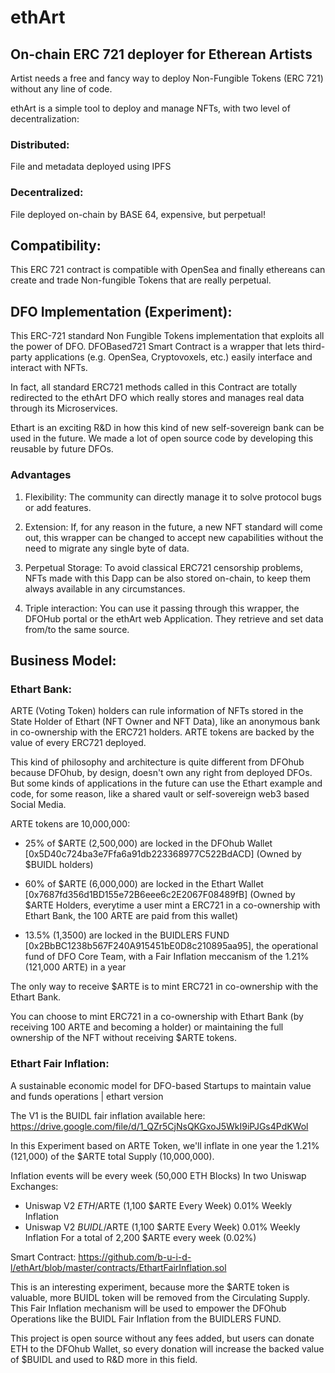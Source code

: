 # ethArt

## On-chain ERC 721 deployer for Etherean Artists

Artist needs a free and fancy way to deploy Non-Fungible Tokens (ERC 721) without any line of code. 

ethArt is a simple tool to deploy and manage NFTs, with two level of decentralization:

### Distributed:

File and metadata deployed using IPFS

### Decentralized:

File deployed on-chain by BASE 64, expensive, but perpetual!

## Compatibility:

This ERC 721 contract is compatible with OpenSea and finally ethereans can create and trade Non-fungible Tokens that are really perpetual.

## DFO Implementation (Experiment):

This ERC-721 standard Non Fungible Tokens implementation that exploits all the power of DFO. DFOBased721 Smart Contract is a wrapper that lets third-party applications (e.g. OpenSea, Cryptovoxels, etc.) easily interface and interact with NFTs.

In fact, all standard ERC721 methods called in this Contract are totally redirected to the ethArt DFO which really stores and manages real data through its Microservices.

Ethart is an exciting R&D in how this kind of new self-sovereign bank can be used in the future. We made a lot of open source code by developing this reusable by future DFOs.

### Advantages

1. Flexibility: The community can directly manage it to solve protocol bugs or add features.

2. Extension: If, for any reason in the future, a new NFT standard will come out, this wrapper can be changed to accept new capabilities without the need to migrate any single byte of data.

3. Perpetual Storage: To avoid classical ERC721 censorship problems, NFTs made with this Dapp can be also stored on-chain, to keep them always available in any circumstances.

4. Triple interaction: You can use it passing through this wrapper, the DFOHub portal or the ethArt web Application. They retrieve and set data from/to the same source.

## Business Model:

### Ethart Bank:

ARTE (Voting Token) holders can rule information of NFTs stored in the State Holder of Ethart (NFT Owner and NFT Data), like an anonymous bank in co-ownership with the ERC721 holders. ARTE tokens are backed by the value of every ERC721 deployed.

This kind of philosophy and architecture is quite different from DFOhub because DFOhub, by design, doesn't own any right from deployed DFOs. But some kinds of applications in the future can use the Ethart example and code, for some reason, like a shared vault or self-sovereign web3 based Social Media.

ARTE tokens are 10,000,000:

- 25% of $ARTE (2,500,000) are locked in the DFOhub Wallet [0x5D40c724ba3e7Ffa6a91db223368977C522BdACD] (Owned by $BUIDL holders)

- 60% of $ARTE (6,000,000) are locked in the Ethart Wallet [0x7687fd356d1BD155e72B6eee6c2E2067F08489fB] (Owned by $ARTE Holders, everytime a user mint a ERC721 in a co-ownership with Ethart Bank, the 100 ARTE are paid from this wallet) 

- 13.5% (1,3500) are locked in the BUIDLERS FUND [0x2BbBC1238b567F240A915451bE0D8c210895aa95], the operational fund of DFO Core Team, with a Fair Inflation meccanism of the 1.21% (121,000 ARTE) in a year

The only way to receive $ARTE is to mint ERC721 in co-ownership with the Ethart Bank.

You can choose to mint ERC721 in a co-ownership with Ethart Bank (by receiving 100 ARTE and becoming a holder) or maintaining the full ownership of the NFT without receiving $ARTE tokens.

### Ethart Fair Inflation:

A sustainable economic model for DFO-based Startups to maintain value and funds operations | ethart version

The V1 is the BUIDL fair inflation available here: https://drive.google.com/file/d/1_QZr5CjNsQKGxoJ5WkI9iPJGs4PdKWol

In this Experiment based on ARTE Token, we'll inflate in one year the 1.21% (121,000) of the $ARTE total Supply (10,000,000).

Inflation events will be every week (50,000 ETH Blocks) In two Uniswap Exchanges:
- Uniswap V2 $ETH/$ARTE (1,100 $ARTE Every Week) 0.01% Weekly Inflation
- Uniswap V2 $BUIDL/$ARTE (1,100 $ARTE Every Week) 0.01% Weekly Inflation
For a total of 2,200 $ARTE every week (0.02%)

Smart Contract: https://github.com/b-u-i-d-l/ethArt/blob/master/contracts/EthartFairInflation.sol

This is an interesting experiment, because more the $ARTE token is valuable, more BUIDL token will be removed from the Circulating Supply. This Fair Inflation mechanism will be used to empower the DFOhub Operations like the BUIDL Fair Inflation from the BUIDLERS FUND.

This project is open source without any fees added, but users can donate ETH to the DFOhub Wallet, so every donation will increase the backed value of $BUIDL and used to R&D more in this field.
